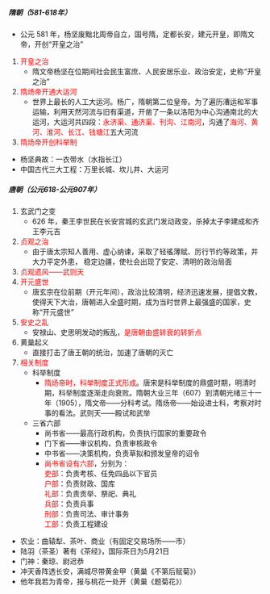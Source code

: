 ##### 隋朝（581-618年）

- 公元 581 年，杨坚废黜北周帝自立，国号隋，定都长安，建元开皇，即隋文帝，开创“开皇之治”

1. <font color=red>开皇之治</font>
   - 隋文帝杨坚在位期间社会民生富庶、人民安居乐业、政治安定，史称“开皇之治”
2. <font color=red>隋炀帝开通大运河</font>
   - 世界上最长的人工大运河。杨广，隋朝第二位皇帝。为了遍历漕运和军事运输，利用天然河流与旧有渠道，开凿了一条以洛阳为中心沟通南北的大运河，大运河共四段：<font color=red>永济渠、通济渠、刊沟、江南河</font>，沟通了<font color=red>海河、黄河、淮河、长江、钱塘江</font>五大河流
3. <font color=red>隋炀帝开创科举制</font>
- 杨坚典故：一衣带水（水指长江）
- 中国古代三大工程：万里长城、坎儿井、大运河

##### 唐朝（公元618-公元907年）

1. 玄武门之变
   - 626 年，秦王李世民在长安宫城的玄武门发动政变，杀掉太子李建成和齐王李元吉
2. <font color=red>贞观之治</font>
   - 由于唐太宗知人善用、虚心纳谏，采取了轻徭薄赋、厉行节约等政策，并大力平定外患， 稳定边疆，使社会出现了安定、清明的政治局面
3. <font color=red>贞观遗风——武则天</font>
4. <font color=red>开元盛世</font>
   - 唐玄宗在位前期（开元年间），政治比较清明，经济迅速发展，提倡文教，使得天下大治，唐朝进入全盛时期，成为当时世界上最强盛的国家，史称“开元盛世”
5. <font color=red>安史之乱</font>
   - 安禄山、史思明发动的叛乱，<font color=red>是唐朝由盛转衰的转折点</font>
6. 黄巢起义
   - 直接打击了唐王朝的统治，加速了唐朝的灭亡
7. <font color=red>相关制度</font>
   - 科举制度  
      - <font color=red>隋炀帝时，科举制度正式形成</font>。唐宋是科举制度的鼎盛时期，明清时期，科举制度逐渐走向衰败。隋朝大业三年（607）到清朝光绪三十一年（1905），隋文帝——分科考试。隋炀帝——始设进士科，考察对时事的看法。武则天——殿试和武举
   - 三省六部  
      - 尚书省——最高行政机构，负责执行国家的重要政令  
      - 门下省——审议机构，负责审核政令  
      - 中书省——决策机构，负责草拟和颁发皇帝的诏令  
      - <font color=red>尚书省设有六部</font>，分别为：  
      <font color=red>吏部</font>：负责考核、任免四品以下官员  
      <font color=red>户部</font>：负责财政、国库  
      <font color=red>礼部</font>：负责贡举、祭祀、典礼  
      <font color=red>兵部</font>：负责兵事  
      <font color=red>刑部</font>：负责司法、审计事务   
      <font color=red>工部</font>：负责工程建设  
- 农业：曲辕犁、茶叶、商业（有固定交易场所——市）
- 陆羽（茶圣）著有《茶经》，国际茶日为5月21日
- 门神：秦琼、尉迟恭
- 冲天香阵透长安，满城尽带黄金甲（黄巢《不第后赋菊》）
- 他年我若为青帝，报与桃花一处开（黄巢《题菊花》）
